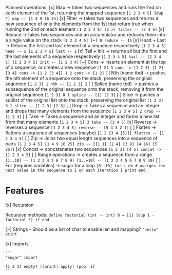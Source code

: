Planned operations:
[x] Map -> takes two sequences and runs the 2nd on each element of the 1st, returning the mapped sequence
    ```
    [1 2 3 4 5] [dup *] map -- [1 4 9 16 25]
    ```
[x] Filter -> takes two sequences and returns a new sequence of only the elements from the 1st that return true when running the 2nd on each element
    ```
    [1 2 3 4 5] [2 >] filter -- [3 4 5]
    ```
[x] Reduce -> takes two sequences and an accumulator and reduces them into a single value on the stack
    ```
    [1 2 3 4 5] [+] 0 reduce -- 15
    ```
[x] Head + Last -> Returns the first and last element of a sequence respectively
    ```
    [1 2 3 4 5] head -- 5
    [1 2 3 4 5] last -- 1
    ```
[x] Tail + Init -> returns all but the first and the last elements of a sequence respectively
    ```
    [1 2 3 4 5] tail -- [2 3 4 5]
    [1 2 3 4 5] init -- [1 2 3 4]
    ```
[~] Cons -> inserts an element at the top of a sequence, or creates a new sequence
    ```
    [1 2] 3 cons -> [1 2 3]
    [1 2] [3 4] cons -> [1 2 [3 4]]
    1 2 cons -> [1 2]
    ```
[ ] Nth (name tbd) -> pushes the nth element of a sequence onto the stack, preserving the original sequence
    ```
    [1 2 3] 1 nth -- [1 2 3] 2
    ```
[ ] Splice (name tbd) -> pushes a subsequence of the original sequence onto the stack, removing it from the original sequence
    ```
    [1 2 3] 0 1 splice -- [1] [2 3]
    ```
[ ] Slice -> pushes a sublist of the original list onto the stack, preserving the original list
    ```
    [1 2 3] 0 1 slice -- [1 2 3] [2 3]
    ```
[ ] Drop -> Takes a sequence and an integer and drops that many elements from the sequence
    ```
    [1 2 3 4 5] 2 drop -- [1 2 3]
    ```
[ ] Take -> Takes a sequence and an integer and forms a new list from that many elements
    ```
    [1 2 3 4 5] 3 take -- [3 4 5]
    ```
[x] Reverse -> reverses a sequence
    ```
    [1 2 3 4 5] reverse -- [5 4 3 2 1]
    ```
[ ] Flatten -> flattens a sequence of sequences (maybe)
    ```
    [1 2 [3 4 [5]]] flatten -- [1 2 3 4 5]
    ```
[ ] Zip -> Joins two equal length sequences into a sequence of pairs
    ```
    [1 2 3 4 5] [1 4 9 16 25] zip -- [[1 1] [2 4] [3 9] [4 16] [5 25]]
    ```
[x] Concat -> concatenates two sequences
    ```
    [1 2 3] [4 5] concat -> [1 2 3 4 5]
    ```
[ ] Range operations -> creates a sequence from a range
    ```
    [1..10] -- [1 2 3 4 5 6 7 8 9]
    [1..=10] -- [1 2 3 4 5 6 7 8 9 10]
    ```
[ ] For (requires variables) -> sugar for a loop
    ```
    [0..10] for i do # assigns the next value in the sequence to i on each iteration
        i print
    end
    ```

# Features

[x] Recursion

Recursive methods:
    ```
    define factorial (int -- int)
        0 =
        [1]
        [dup 1 - factorial *]
        if
    end
    ```

[~] Strings - Should be a list of char to enable len and mapping?
    ```
    "hello" print
    ```

[x] Imports

    ```
    "sugar" import

    [1 2 3] empty? [[print] apply] [pop] if
    ```